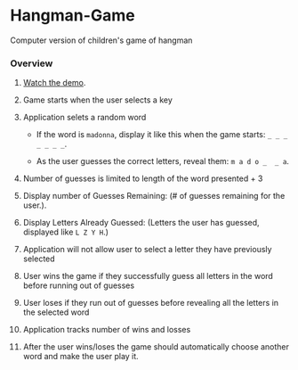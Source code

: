 # Hangman-Game
Computer version of children's game of hangman

### Overview

1. [Watch the demo](hangman-game-demo.mov).

2. Game starts when the user selects a key

3. Application selets a random word

   * If the word is `madonna`, display it like this when the game starts: `_ _ _ _ _ _ _`.

   * As the user guesses the correct letters, reveal them: `m a d o _  _ a`.

4. Number of guesses is limited to length of the word presented + 3

5. Display number of Guesses Remaining: (# of guesses remaining for the user.).

6. Display Letters Already Guessed: (Letters the user has guessed, displayed like `L Z Y H`.)

7. Application will not allow user to select a letter they have previously selected

8. User wins the game if they successfully guess all letters in the word before running out of guesses

9. User loses if they run out of guesses before revealing all the letters in the selected word

10. Application tracks number of wins and losses

11. After the user wins/loses the game should automatically choose another word and make the user play it.



